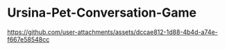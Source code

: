 # Ursina-Pet-Conversation-Game



https://github.com/user-attachments/assets/dccae812-1d88-4b4d-a74e-f667e58548cc


